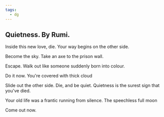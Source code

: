 ```yaml
---
tags:
  - dg
---
```



## Quietness. By Rumi.

Inside this new love, die.
Your way begins on the other side.

Become the sky.
Take an axe to the prison wall.

Escape.
Walk out like someone suddenly born into colour.

Do it now.
You're covered with thick cloud

Slide out the other side. Die, and be quiet. 
Quietness is the surest sign that you've died.

Your old life was a frantic running from silence.
The speechless full moon

Come out now.